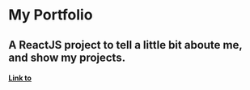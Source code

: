 # My Portfolio

## A ReactJS project to tell a little bit aboute me, and show my projects.

#### [Link to](https://shauandsss.github.io/portfolio/)
